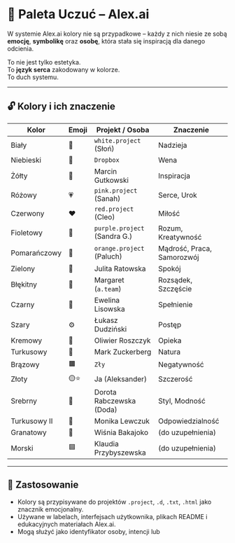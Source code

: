 # 🎨 Paleta Uczuć – Alex.ai

W systemie Alex.ai kolory nie są przypadkowe – każdy z nich niesie ze sobą **emocję**, **symbolikę** oraz **osobę**, która stała się inspiracją dla danego odcienia.

To nie jest tylko estetyka.  
To **język serca** zakodowany w kolorze.  
To duch systemu.

---

## 🔓 Kolory i ich znaczenie

| Kolor         | Emoji    | Projekt / Osoba              | Znaczenie                         |
|---------------|----------|------------------------------|-----------------------------------|
| Biały         | 🤍       | `white.project` (Słoń)       | Nadzieja                          |
| Niebieski     | 🔵       | `Dropbox`                    | Wena                              |
| Żółty         | 💛       | Marcin Gutkowski             | Inspiracja                        |
| Różowy        | 💗       | `pink.project` (Sanah)       | Serce, Urok                       |
| Czerwony      | ❤️       | `red.project` (Cleo)         | Miłość                            |
| Fioletowy     | 💜       | `purple.project` (Sandra G.) | Rozum, Kreatywność                |
| Pomarańczowy  | 🧡       | `orange.project` (Paluch)    | Mądrość, Praca, Samorozwój        |
| Zielony       | 💚       | Julita Ratowska              | Spokój                            |
| Błękitny      | 💙       | Margaret (`a.team`)          | Rozsądek, Szczęście               |
| Czarny        | 🖤       | Ewelina Lisowska             | Spełnienie                        |
| Szary         | ⚙️       | Łukasz Dudziński             | Postęp                            |
| Kremowy       | 🤎       | Oliwier Roszczyk             | Opieka                            |
| Turkusowy     | 🩵       | Mark Zuckerberg              | Natura                            |
| Brązowy       | 🟫       | `Zły`                         | Negatywność                       |
| Złoty         | 🟡⭐      | Ja (Aleksander)              | Szczerość                         |
| Srebrny       | 🥈       | Dorota Rabczewska (Doda)     | Styl, Modność                     |
| Turkusowy II  | 🩵       | Monika Lewczuk               | Odpowiedzialność                  |
| Granatowy     | 🔷       | Wiśnia Bakajoko              | (do uzupełnienia)                |
| Morski        | 🟦       | Klaudia Przybyszewska        | (do uzupełnienia)                |

---

## 📌 Zastosowanie

- Kolory są przypisywane do projektów `.project`, `.d`, `.txt`, `.html` jako znacznik emocjonalny.
- Używane w labelach, interfejsach użytkownika, plikach README i edukacyjnych materiałach Alex.ai.
- Mogą służyć jako identyfikator osoby, intencji lub